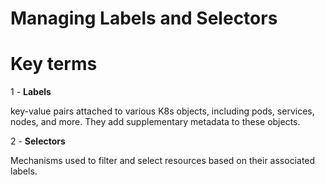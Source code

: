 # Managing Labels and Selectors

<h1> Key terms</h1>

1 - **Labels** 

 key-value pairs attached to various K8s objects, including pods, services, nodes, and more. They add supplementary metadata to these objects.

 2 - **Selectors** 

 Mechanisms used to filter and select resources based on their associated labels.